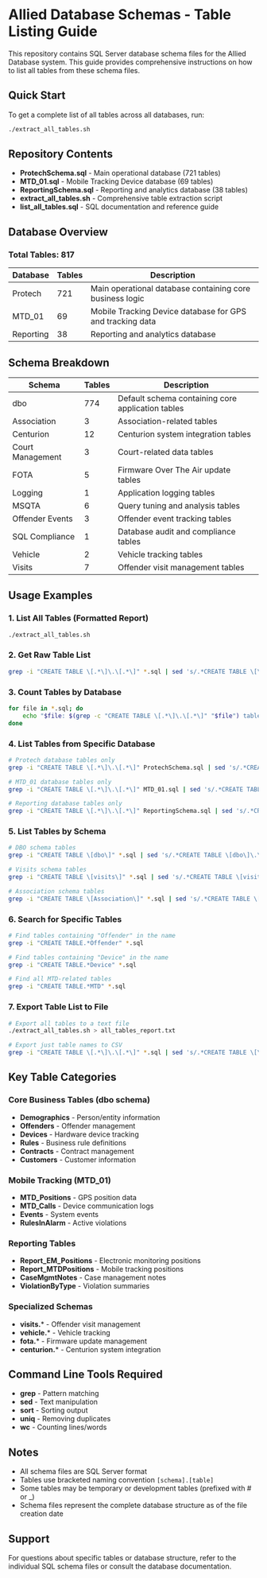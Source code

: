 # Allied Database Schemas - Table Listing Guide

This repository contains SQL Server database schema files for the Allied Database system. This guide provides comprehensive instructions on how to list all tables from these schema files.

## Quick Start

To get a complete list of all tables across all databases, run:

```bash
./extract_all_tables.sh
```

## Repository Contents

- **ProtechSchema.sql** - Main operational database (721 tables)
- **MTD_01.sql** - Mobile Tracking Device database (69 tables)  
- **ReportingSchema.sql** - Reporting and analytics database (38 tables)
- **extract_all_tables.sh** - Comprehensive table extraction script
- **list_all_tables.sql** - SQL documentation and reference guide

## Database Overview

### Total Tables: 817

| Database | Tables | Description |
|----------|--------|-------------|
| Protech | 721 | Main operational database containing core business logic |
| MTD_01 | 69 | Mobile Tracking Device database for GPS and tracking data |
| Reporting | 38 | Reporting and analytics database |

## Schema Breakdown

| Schema | Tables | Description |
|--------|--------|-------------|
| dbo | 774 | Default schema containing core application tables |
| Association | 3 | Association-related tables |
| Centurion | 12 | Centurion system integration tables |
| Court Management | 3 | Court-related data tables |
| FOTA | 5 | Firmware Over The Air update tables |
| Logging | 1 | Application logging tables |
| MSQTA | 6 | Query tuning and analysis tables |
| Offender Events | 3 | Offender event tracking tables |
| SQL Compliance | 1 | Database audit and compliance tables |
| Vehicle | 2 | Vehicle tracking tables |
| Visits | 7 | Offender visit management tables |

## Usage Examples

### 1. List All Tables (Formatted Report)
```bash
./extract_all_tables.sh
```

### 2. Get Raw Table List
```bash
grep -i "CREATE TABLE \[.*\]\.\[.*\]" *.sql | sed 's/.*CREATE TABLE \[\([^]]*\)\]\.\[\([^]]*\)\].*/\1.\2/' | sort | uniq
```

### 3. Count Tables by Database
```bash
for file in *.sql; do 
    echo "$file: $(grep -c "CREATE TABLE \[.*\]\.\[.*\]" "$file") tables"
done
```

### 4. List Tables from Specific Database
```bash
# Protech database tables only
grep -i "CREATE TABLE \[.*\]\.\[.*\]" ProtechSchema.sql | sed 's/.*CREATE TABLE \[\([^]]*\)\]\.\[\([^]]*\)\].*/\1.\2/' | sort

# MTD_01 database tables only  
grep -i "CREATE TABLE \[.*\]\.\[.*\]" MTD_01.sql | sed 's/.*CREATE TABLE \[\([^]]*\)\]\.\[\([^]]*\)\].*/\1.\2/' | sort

# Reporting database tables only
grep -i "CREATE TABLE \[.*\]\.\[.*\]" ReportingSchema.sql | sed 's/.*CREATE TABLE \[\([^]]*\)\]\.\[\([^]]*\)\].*/\1.\2/' | sort
```

### 5. List Tables by Schema
```bash
# DBO schema tables
grep -i "CREATE TABLE \[dbo\]" *.sql | sed 's/.*CREATE TABLE \[dbo\]\.\[\([^]]*\)\].*/\1/' | sort | uniq

# Visits schema tables
grep -i "CREATE TABLE \[visits\]" *.sql | sed 's/.*CREATE TABLE \[visits\]\.\[\([^]]*\)\].*/\1/' | sort

# Association schema tables
grep -i "CREATE TABLE \[Association\]" *.sql | sed 's/.*CREATE TABLE \[Association\]\.\[\([^]]*\)\].*/\1/' | sort
```

### 6. Search for Specific Tables
```bash
# Find tables containing "Offender" in the name
grep -i "CREATE TABLE.*Offender" *.sql

# Find tables containing "Device" in the name  
grep -i "CREATE TABLE.*Device" *.sql

# Find all MTD-related tables
grep -i "CREATE TABLE.*MTD" *.sql
```

### 7. Export Table List to File
```bash
# Export all tables to a text file
./extract_all_tables.sh > all_tables_report.txt

# Export just table names to CSV
grep -i "CREATE TABLE \[.*\]\.\[.*\]" *.sql | sed 's/.*CREATE TABLE \[\([^]]*\)\]\.\[\([^]]*\)\].*/\1,\2/' | sort | uniq > tables.csv
```

## Key Table Categories

### Core Business Tables (dbo schema)
- **Demographics** - Person/entity information
- **Offenders** - Offender management 
- **Devices** - Hardware device tracking
- **Rules** - Business rule definitions
- **Contracts** - Contract management
- **Customers** - Customer information

### Mobile Tracking (MTD_01)
- **MTD_Positions** - GPS position data
- **MTD_Calls** - Device communication logs
- **Events** - System events
- **RulesInAlarm** - Active violations

### Reporting Tables
- **Report_EM_Positions** - Electronic monitoring positions
- **Report_MTDPositions** - Mobile tracking positions  
- **CaseMgmtNotes** - Case management notes
- **ViolationByType** - Violation summaries

### Specialized Schemas
- **visits.*** - Offender visit management
- **vehicle.*** - Vehicle tracking
- **fota.*** - Firmware update management
- **centurion.*** - Centurion system integration

## Command Line Tools Required

- **grep** - Pattern matching
- **sed** - Text manipulation
- **sort** - Sorting output
- **uniq** - Removing duplicates
- **wc** - Counting lines/words

## Notes

- All schema files are SQL Server format
- Tables use bracketed naming convention `[schema].[table]`
- Some tables may be temporary or development tables (prefixed with # or _)
- Schema files represent the complete database structure as of the file creation date

## Support

For questions about specific tables or database structure, refer to the individual SQL schema files or consult the database documentation.
